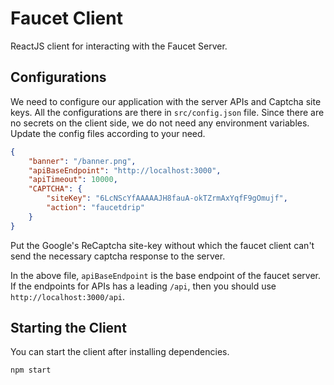 # Faucet Client

ReactJS client for interacting with the Faucet Server.

## Configurations

We need to configure our application with the server APIs and Captcha site keys. All the configurations are there in `src/config.json` file. Since there are no secrets on the client side, we do not need any environment variables. Update the config files according to your need.

```json
{
    "banner": "/banner.png",
    "apiBaseEndpoint": "http://localhost:3000",
    "apiTimeout": 10000,
    "CAPTCHA": {
        "siteKey": "6LcNScYfAAAAAJH8fauA-okTZrmAxYqfF9gOmujf",
        "action": "faucetdrip"
    }
}
```

Put the Google's ReCaptcha site-key without which the faucet client can't send the necessary captcha response to the server.

In the above file, `apiBaseEndpoint` is the base endpoint of the faucet server. If the endpoints for APIs has a leading `/api`, then you should use `http://localhost:3000/api`.

## Starting the Client

You can start the client after installing dependencies.

```bash
npm start
```